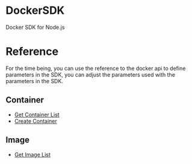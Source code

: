 # DockerSDK
Docker SDK for Node.js

# Reference
For the time being, you can use the reference to the docker api to define parameters in the SDK, you can adjust the parameters used with the parameters in the SDK.

## Container
- [Get Container List](https://docs.docker.com/reference/api/engine/version/v1.47/#tag/Container/operation/ContainerList)
- [Create Container](https://docs.docker.com/reference/api/engine/version/v1.47/#tag/Container/operation/ContainerList)

## Image
- [Get Image List](https://docs.docker.com/reference/api/engine/version/v1.47/#tag/Container/operation/ContainerList)
